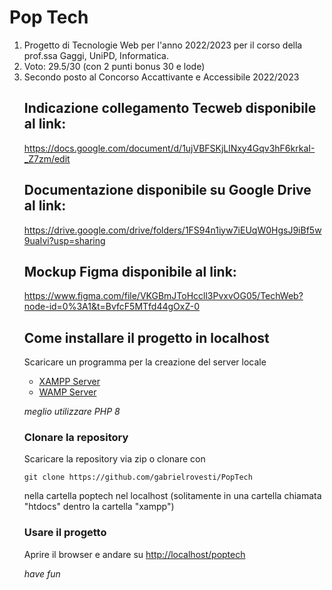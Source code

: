 # Pop Tech
<ol>
<li> Progetto di Tecnologie Web per l'anno 2022/2023 per il corso della prof.ssa Gaggi, UniPD, Informatica. </li>
<li> Voto: 29.5/30 (con 2 punti bonus 30 e lode) </li>
<li> Secondo posto al Concorso Accattivante e Accessibile 2022/2023 </li>

## Indicazione collegamento Tecweb disponibile al link:

https://docs.google.com/document/d/1ujVBFSKjLlNxy4Gqv3hF6krkaI-_Z7zm/edit 

## Documentazione disponibile su Google Drive al link:

https://drive.google.com/drive/folders/1FS94n1iyw7iEUqW0HgsJ9iBf5w9uaIvi?usp=sharing

## Mockup Figma disponibile al link:

https://www.figma.com/file/VKGBmJToHccll3PvxvOG05/TechWeb?node-id=0%3A1&t=BvfcF5MTfd44gOxZ-0

## Come installare il progetto in localhost

Scaricare un programma per la creazione del server locale

- [XAMPP Server](https://www.apachefriends.org/download.html)
- [WAMP Server](https://www.wampserver.com/en/download-wampserver-64bits/)

_meglio utilizzare PHP 8_

### Clonare la repository 

Scaricare la repository via zip o clonare con

`git clone https://github.com/gabrielrovesti/PopTech`

nella cartella poptech nel localhost (solitamente in una cartella chiamata "htdocs" dentro la cartella "xampp")
 
### Usare il progetto

Aprire il browser e andare su [http://localhost/poptech](http://localhost/poptech)

_have fun_
